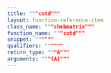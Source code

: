 ```yaml
---
title: """cotd"""
layout: function-reference-item
class_name: """chebmatrix"""
function_name: """cotd"""
snippet: """"""
qualifiers: """"""
return_type: """A"""
arguments: """(A)"""
---
```


